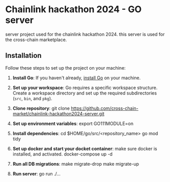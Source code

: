 # Chainlink hackathon 2024 - GO server
server project used for the chainlink hackathon 2024. this server is used for the cross-chain marketplace.

## Installation
Follow these steps to set up the project on your machine:

1. **Install Go**: 
If you haven't already, [install Go](https://golang.org/dl/) on your machine.

2. **Set up your workspace**: 
Go requires a specific workspace structure. Create a workspace directory and set up the required subdirectories (`src`, `bin`, and `pkg`).

3. **Clone repository**:
git clone https://github.com/cross-chain-market/chainlink-hackathon2024-server.git

4. **Set up environment variables**:
export GO111MODULE=on

5. **Install dependencies**:
cd $HOME/go/src/<repository_name>
go mod tidy

6. **Set up docker and start your docket container**:
make sure docker is installed, and activated.
docker-compose up -d

7. **Run all DB migrations**:
make migrate-drop
make migrate-up

8. **Run server**:
go run ./...



